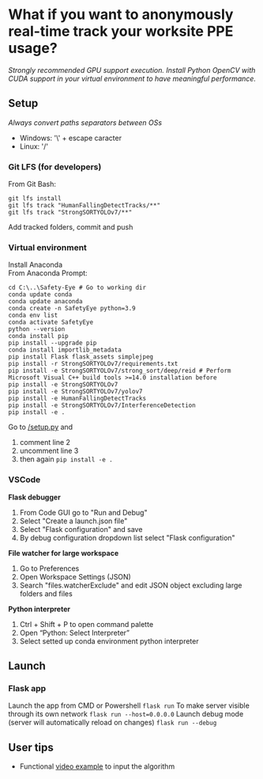 # What if you want to anonymously real-time track your worksite PPE usage? 
_Strongly recommended GPU support execution. Install Python OpenCV with CUDA support in your virtual environment to have meaningful performance._
## Setup
_Always convert paths separators between OSs_
+ Windows: '\\' + escape caracter
+ Linux: '/'
### Git LFS (for developers)
From Git Bash:
```
git lfs install
git lfs track "HumanFallingDetectTracks/**"
git lfs track "StrongSORTYOLOv7/**"
```
Add tracked folders, commit and push
### Virtual environment
Install Anaconda  
From Anaconda Prompt:
```
cd C:\..\Safety-Eye # Go to working dir
conda update conda
conda update anaconda
conda create -n SafetyEye python=3.9
conda env list
conda activate SafetyEye
python --version
conda install pip
pip install --upgrade pip
conda install importlib_metadata
pip install Flask flask_assets simplejpeg
pip install -r StrongSORTYOLOv7/requirements.txt
pip install -e StrongSORTYOLOv7/strong_sort/deep/reid # Perform Microsoft Visual C++ build tools >=14.0 installation before
pip install -e StrongSORTYOLOv7
pip install -e StrongSORTYOLOv7/yolov7
pip install -e HumanFallingDetectTracks
pip install -e StrongSORTYOLOv7/InterferenceDetection
pip install -e .
```
Go to [/setup.py](/setup.py) and
1. comment line 2
2. uncomment line 3
3. then again `pip install -e .`
### VSCode
**Flask debugger**
1. From Code GUI go to "Run and Debug"
2. Select "Create a launch.json file"
3. Select "Flask configuration" and save
4. By debug configuration dropdown list select "Flask configuration"

**File watcher for large workspace**
1. Go to Preferences
2. Open Workspace Settings (JSON)
3. Search "files.watcherExclude" and edit JSON object excluding large folders and files

**Python interpreter**
1. Ctrl + Shift + P to open command palette
2. Open “Python: Select Interpreter”
3. Select setted up conda environment python interpreter
## Launch
### Flask app
Launch the app  from CMD or Powershell
`flask run`
To make server visible through its own network
`flask run --host=0.0.0.0`
Launch debug mode (server will automatically reload on changes)
`flask run --debug`
## User tips
+ Functional [video example](/StrongSORTYOLOv7/InterferenceDetection/DataSource/finalTrimmed2.mp4) to input the algorithm
